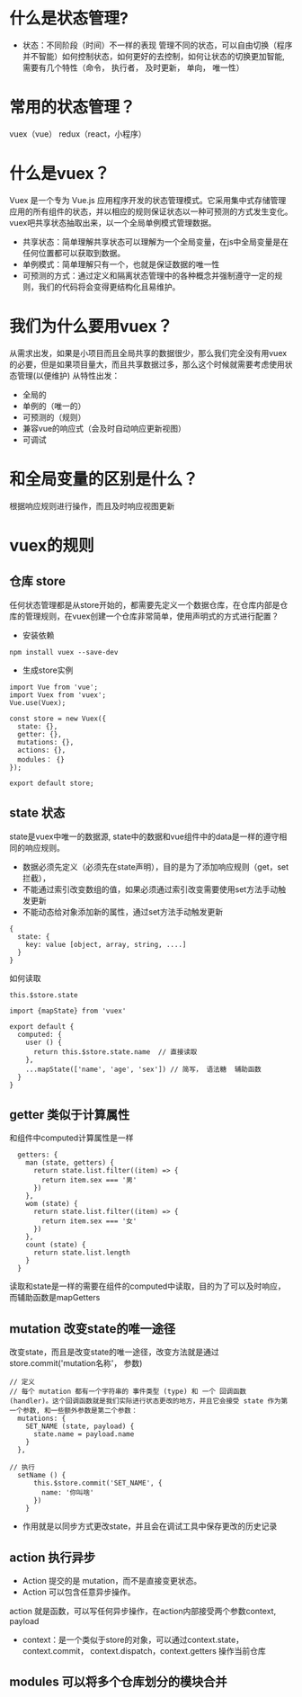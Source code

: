 # 什么是状态管理?
- 状态：不同阶段（时间）不一样的表现
管理不同的状态，可以自由切换（程序并不智能）如何控制状态，如何更好的去控制，如何让状态的切换更加智能, 需要有几个特性（命令， 执行者， 及时更新， 单向， 唯一性）

# 常用的状态管理？
vuex（vue）   redux（react，小程序）

# 什么是vuex？
Vuex 是一个专为 Vue.js 应用程序开发的状态管理模式。它采用集中式存储管理应用的所有组件的状态，并以相应的规则保证状态以一种可预测的方式发生变化。vuex吧共享状态抽取出来，以一个全局单例模式管理数据。
* 共享状态：简单理解共享状态可以理解为一个全局变量，在js中全局变量是在任何位置都可以获取到数据。
* 单例模式：简单理解只有一个，也就是保证数据的唯一性
* 可预测的方式：通过定义和隔离状态管理中的各种概念并强制遵守一定的规则，我们的代码将会变得更结构化且易维护。

# 我们为什么要用vuex？
从需求出发，如果是小项目而且全局共享的数据很少，那么我们完全没有用vuex的必要，但是如果项目量大，而且共享数据过多，那么这个时候就需要考虑使用状态管理(以便维护)
从特性出发：
* 全局的
* 单例的（唯一的）
* 可预测的（规则）
* 兼容vue的响应式（会及时自动响应更新视图）
* 可调试

# 和全局变量的区别是什么？
根据响应规则进行操作，而且及时响应视图更新

# vuex的规则

## 仓库  store
任何状态管理都是从store开始的，都需要先定义一个数据仓库，在仓库内部是仓库的管理规则，在vuex创建一个仓库非常简单，使用声明式的方式进行配置？
* 安装依赖
```
npm install vuex --save-dev
```
* 生成store实例
```
import Vue from 'vue';
import Vuex from 'vuex';
Vue.use(Vuex);

const store = new Vuex({
  state: {},
  getter: {},
  mutations: {},
  actions: {},
  modules： {}
});

export default store;
```


## state 状态
state是vuex中唯一的数据源, state中的数据和vue组件中的data是一样的遵守相同的响应规则。
* 数据必须先定义（必须先在state声明），目的是为了添加响应规则（get，set拦截），
* 不能通过索引改变数组的值，如果必须通过索引改变需要使用set方法手动触发更新
* 不能动态给对象添加新的属性，通过set方法手动触发更新
```
{
  state: {
    key: value [object, array, string, ....]
  }
}
```
如何读取
```
this.$store.state

import {mapState} from 'vuex'

export default {
  computed: {
    user () {
      return this.$store.state.name  // 直接读取
    },
    ...mapState(['name', 'age', 'sex']) // 简写， 语法糖  辅助函数
  }
}
```

## getter 类似于计算属性
和组件中computed计算属性是一样
```
  getters: {
    man (state, getters) {
      return state.list.filter((item) => {
        return item.sex === '男'
      })
    },
    wom (state) {
      return state.list.filter((item) => {
        return item.sex === '女'
      })
    },
    count (state) {
      return state.list.length
    }
  }
```
读取和state是一样的需要在组件的computed中读取，目的为了可以及时响应，而辅助函数是mapGetters

## mutation 改变state的唯一途径
改变state，而且是改变state的唯一途径，改变方法就是通过store.commit('mutation名称'， 参数)
```
// 定义
// 每个 mutation 都有一个字符串的 事件类型 (type) 和 一个 回调函数 (handler)。这个回调函数就是我们实际进行状态更改的地方，并且它会接受 state 作为第一个参数, 和一些额外参数是第二个参数：
  mutations: {
    SET_NAME (state, payload) {
      state.name = payload.name
    }
  },
  
// 执行
  setName () {
      this.$store.commit('SET_NAME', {
        name: '你叫啥'
      })
    }
```
- 作用就是以同步方式更改state，并且会在调试工具中保存更改的历史记录


## action  执行异步
* Action 提交的是 mutation，而不是直接变更状态。
* Action 可以包含任意异步操作。

action 就是函数，可以写任何异步操作，在action内部接受两个参数context, payload
* context：是一个类似于store的对象，可以通过context.state，context.commit， context.dispatch，context.getters 操作当前仓库

## modules 可以将多个仓库划分的模块合并






